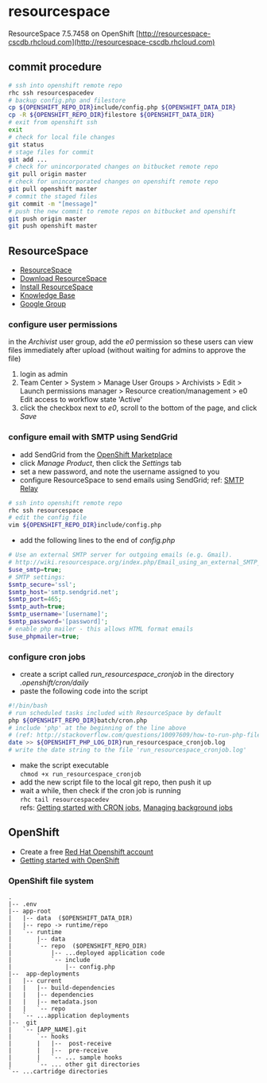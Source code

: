 # resourcespace
ResourceSpace 7.5.7458 on OpenShift
[http://resourcespace-cscdb.rhcloud.com](http://resourcespace-cscdb.rhcloud.com)

## commit procedure
```bash
# ssh into openshift remote repo
rhc ssh resourcespacedev
# backup config.php and filestore
cp ${OPENSHIFT_REPO_DIR}include/config.php ${OPENSHIFT_DATA_DIR}
cp -R ${OPENSHIFT_REPO_DIR}filestore ${OPENSHIFT_DATA_DIR}
# exit from openshift ssh
exit
# check for local file changes
git status
# stage files for commit
git add ...
# check for unincorporated changes on bitbucket remote repo
git pull origin master
# check for unincorporated changes on openshift remote repo
git pull openshift master
# commit the staged files
git commit -m "[message]"
# push the new commit to remote repos on bitbucket and openshift
git push origin master
git push openshift master
```

## ResourceSpace
* [ResourceSpace](http://www.resourcespace.org)
* [Download ResourceSpace](http://resourcespace.org/get)
* [Install ResourceSpace](http://wiki.resourcespace.org/index.php/Installation)
* [Knowledge Base](http://resourcespace.org/knowledge-base/)
* [Google Group](https://groups.google.com/forum/#!forum/resourcespace)

### configure user permissions
in the _Archivist_ user group, add the _e0_ permission so these users can view files immediately after upload (without waiting for admins to approve the file)  
1. login as admin  
2. Team Center > System > Manage User Groups > Archivists > Edit > Launch permissions manager > Resource creation/management > e0  Edit access to workflow state 'Active'  
3. click the checkbox next to _e0_, scroll to the bottom of the page, and click _Save_

### configure email with SMTP using SendGrid
* add SendGrid from the [OpenShift Marketplace](https://marketplace.openshift.com/apps/9628?restoreSearch=true#!overview)  
* click _Manage Product_, then click the _Settings_ tab  
* set a new password, and note the username assigned to you  
* configure ResourceSpace to send emails using SendGrid; ref: [SMTP Relay](https://sendgrid.com/docs/Integrate/index.html#-SMTP-Relay)  
```bash
# ssh into openshift remote repo
rhc ssh resourcespace
# edit the config file
vim ${OPENSHIFT_REPO_DIR}include/config.php
```
* add the following lines to the end of _config.php_  
```php
# Use an external SMTP server for outgoing emails (e.g. Gmail).
# http://wiki.resourcespace.org/index.php/Email_using_an_external_SMTP_server
$use_smtp=true;
# SMTP settings:
$smtp_secure='ssl';
$smtp_host='smtp.sendgrid.net';
$smtp_port=465;
$smtp_auth=true;
$smtp_username='[username]';
$smtp_password='[password]';
# enable php mailer - this allows HTML format emails
$use_phpmailer=true;
```

### configure cron jobs
* create a script called _run_resourcespace_cronjob_ in the directory _.openshift/cron/daily_  
* paste the following code into the script  
```bash
#!/bin/bash
# run scheduled tasks included with ResourceSpace by default
php ${OPENSHIFT_REPO_DIR}batch/cron.php
# include 'php' at the beginning of the line above
# (ref: http://stackoverflow.com/questions/10097609/how-to-run-php-file-using-cron-jobs)
date >> ${OPENSHIFT_PHP_LOG_DIR}run_resourcespace_cronjob.log
# write the date string to the file 'run_resourcespace_cronjob.log'
```
* make the script executable  
`chmod +x run_resourcespace_cronjob`
* add the new script file to the local git repo, then push it up  
* wait a while, then check if the cron job is running  
`rhc tail resourcespacedev`  
refs: [Getting started with CRON jobs](https://blog.openshift.com/getting-started-with-cron-jobs-on-openshift/), [Managing background jobs](https://developers.openshift.com/en/managing-background-jobs.html)

## OpenShift
* Create a free [Red Hat Openshift account](https://openshift.redhat.com)
* [Getting started with OpenShift](https://openshift.redhat.com/app/getting_started)

### OpenShift file system
```
.
|-- .env
|-- app-root
|   |-- data  ($OPENSHIFT_DATA_DIR)
|   |-- repo -> runtime/repo
|   `-- runtime
|       |-- data
|       `-- repo  ($OPENSHIFT_REPO_DIR)
|           |-- ...deployed application code
|           `-- include
|               |-- config.php
|--  app-deployments
|   |-- current
|   |   |-- build-dependencies
|   |   |-- dependencies
|   |   |-- metadata.json
|   |   `-- repo
|   `-- ...application deployments
|--  git
|   `-- [APP_NAME].git
|       `-- hooks
|       |   |--  post-receive
|       |   |--  pre-receive
|       |   `-- ... sample hooks
|       `-- ... other git directories
`-- ...cartridge directories
```
